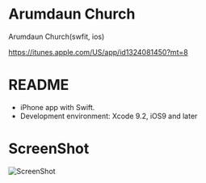 # Arumdaun Church
Arumdaun Church(swfit, ios)

https://itunes.apple.com/US/app/id1324081450?mt=8
# README #

- iPhone app with Swift.
- Development environment: Xcode 9.2, iOS9 and later

# ScreenShot

![ScreenShot](https://raw.github.com/4dot/MatchMatch/master/doc/screenshot.jpg)

